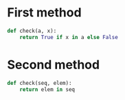 # First method

```python
def check(a, x):
    return True if x in a else False
```

# Second method

```python
def check(seq, elem):
    return elem in seq
```
